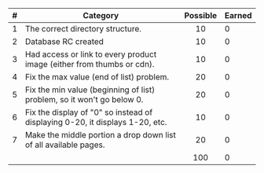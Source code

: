 
| # |  Category                                                                                           | Possible | Earned|
|---|-----------------------------------------------------------------------------------------------------|:--------:|:------|
| 1 | The correct directory structure.                                                                    |   10     |   0  |
| 2 | Database RC created                                                                                 |   10     |   0  |
| 3 | Had access or link to every product image (either from thumbs or cdn).                              |   10     |   0  |
| 4 | Fix the max value (end of list) problem.                                                            |   20     |   0  |
| 5 | Fix the min value (beginning of list) problem, so it won't go below 0.                              |   20     |   0  |
| 6 | Fix the display of "0" so instead of displaying 0-20, it displays 1-20, etc.                        |   10     |   0  |
| 7 | Make the middle portion a drop down list of all available pages.                                    |   20     |   0  |
|   |                                                                                                     |   100    |  0  |
